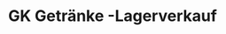 ---
title: "GK Getränke -Lagerverkauf"
url: /ammerbuch/gk-getraenke-lagerverkauf/
shop: Getränke
---